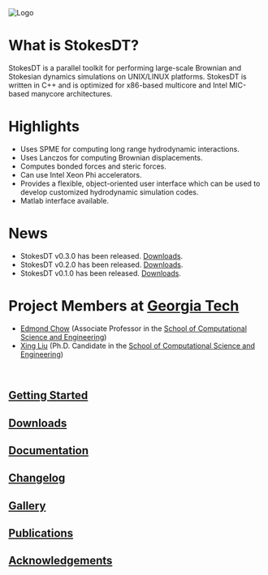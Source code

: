 <img src='http://www.cc.gatech.edu/~xliu66/stokesdt/logo.png' alt='Logo' />

# What is StokesDT? #
StokesDT is a parallel toolkit for performing large-scale Brownian and Stokesian dynamics simulations on UNIX/LINUX platforms. StokesDT is written in C++ and is optimized for x86-based multicore and Intel MIC-based manycore architectures.

# Highlights #
  * Uses SPME for computing long range hydrodynamic interactions.
  * Uses Lanczos for computing Brownian displacements.
  * Computes bonded forces and steric forces.
  * Can use Intel Xeon Phi accelerators.
  * Provides a flexible, object-oriented user interface which can be used to develop customized hydrodynamic simulation codes.
  * Matlab interface available.

# News #
  * StokesDT v0.3.0 has been released. [Downloads](http://www.cc.gatech.edu/~xliu66/stokesdt/stokesdt-v0.3.0.tgz).
  * StokesDT v0.2.0 has been released. [Downloads](http://www.cc.gatech.edu/~xliu66/stokesdt/stokesdt-v0.2.0.tgz).
  * StokesDT v0.1.0 has been released. [Downloads](http://www.cc.gatech.edu/~xliu66/stokesdt/stokesdt-v0.1.0.tgz).

# Project Members at [Georgia Tech](http://www.gatech.edu/) #
  * [Edmond Chow](http://www.cc.gatech.edu/~echow/) (Associate Professor in the [School of Computational Science and Engineering](http://www.cse.gatech.edu/))
  * [Xing Liu](http://www.cc.gatech.edu/~xliu66/) (Ph.D. Candidate in the [School of Computational Science and Engineering](http://www.cse.gatech.edu/))


<br>
<h2><a href='GettingStarted.md'>Getting Started</a></h2>
<h2><a href='Downloads.md'>Downloads</a></h2>
<h2><a href='Documentation.md'>Documentation</a></h2>
<h2><a href='Changelog.md'>Changelog</a></h2>
<h2><a href='Gallery.md'>Gallery</a></h2>
<h2><a href='Publications.md'>Publications</a></h2>
<h2><a href='Acknowledgements.md'>Acknowledgements</a></h2>